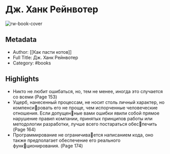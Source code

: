# Дж. Ханк Рейнвотер

![rw-book-cover](https://readwise-assets.s3.amazonaws.com/static/images/default-book-icon-2.dae1dc4d332b.png)

## Metadata
- Author: [[Как пасти котов]]
- Full Title: Дж. Ханк Рейнвотер
- Category: #books

## Highlights
- Никто не любит ошибаться, но, тем не менее, иногда это случается со всеми (Page 153)
- Ущерб, нанесенный процессам, не носит столь личный характер, но компенсировать его не проще, чем испорченные человеческие отношения. Если допущенные вами ошибки явили собой прямое нарушение правил компании, принятых принципов работы или методологии разработки, лучше всего постараться обеспечить (Page 164)
- Программирование не ограничивается написанием кода, оно также предполагает обеспечение его реального функционирования. (Page 174)

